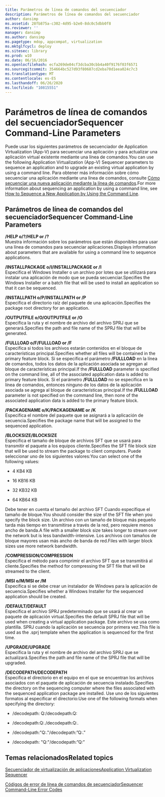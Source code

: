 ```yaml
---
title: Parámetros de línea de comandos del secuenciador
description: Parámetros de línea de comandos del secuenciador
author: dansimp
ms.assetid: 28fb875a-c302-4d95-b2e0-8dc0c5dbb0f8
ms.reviewer: ''
manager: dansimp
ms.author: dansimp
ms.pagetype: mdop, appcompat, virtualization
ms.mktglfcycl: deploy
ms.sitesec: library
ms.prod: w10
ms.date: 06/16/2016
ms.openlocfilehash: ecfa269de04cf3dcba30cbb4a40f9176f03f6571
ms.sourcegitcommit: 354664bc527d93f80687cd2eba70d1eea024c7c3
ms.translationtype: MT
ms.contentlocale: es-ES
ms.lasthandoff: 06/26/2020
ms.locfileid: "10815551"
---
```

# <span data-ttu-id="3b91c-103">Parámetros de línea de comandos del secuenciador</span><span class="sxs-lookup"><span data-stu-id="3b91c-103">Sequencer Command-Line Parameters</span></span>


<span data-ttu-id="3b91c-104">Puede usar los siguientes parámetros de secuenciador de Application Virtualization (App-V) para secuenciar una aplicación y para actualizar una aplicación virtual existente mediante una línea de comandos.</span><span class="sxs-lookup"><span data-stu-id="3b91c-104">You can use the following Application Virtualization (App-V) Sequencer parameters to sequence an application and to upgrade an existing virtual application by using a command line.</span></span> <span data-ttu-id="3b91c-105">Para obtener más información sobre cómo secuenciar una aplicación mediante una línea de comandos, consulte [Cómo secuenciar una nueva aplicación mediante la línea de comandos](how-to-sequence-a-new-application-by-using-the-command-line.md).</span><span class="sxs-lookup"><span data-stu-id="3b91c-105">For more information about sequencing an application by using a command line, see [How to Sequence a New Application by Using the Command Line](how-to-sequence-a-new-application-by-using-the-command-line.md).</span></span>

## <span data-ttu-id="3b91c-106">Parámetros de línea de comandos del secuenciador</span><span class="sxs-lookup"><span data-stu-id="3b91c-106">Sequencer Command-Line Parameters</span></span>


<a href="" id="-help-or---"></a>**<span data-ttu-id="3b91c-107">/HELP o/?</span><span class="sxs-lookup"><span data-stu-id="3b91c-107">/HELP or /?</span></span>**  
<span data-ttu-id="3b91c-108">Muestra información sobre los parámetros que están disponibles para usar una línea de comandos para secuenciar aplicaciones.</span><span class="sxs-lookup"><span data-stu-id="3b91c-108">Displays information about parameters that are available for using a command line to sequence applications.</span></span>

<a href="" id="-installpackage-or--i"></a>**<span data-ttu-id="3b91c-109">/INSTALLPACKAGE o/I</span><span class="sxs-lookup"><span data-stu-id="3b91c-109">/INSTALLPACKAGE or /I</span></span>**  
<span data-ttu-id="3b91c-110">Especifica el Windows Installer o un archivo por lotes que se utilizará para instalar una aplicación de modo que se pueda secuenciar.</span><span class="sxs-lookup"><span data-stu-id="3b91c-110">Specifies the Windows Installer or a batch file that will be used to install an application so that it can be sequenced.</span></span>

<a href="" id="-installpath-or--p"></a>**<span data-ttu-id="3b91c-111">/INSTALLPATH o/P</span><span class="sxs-lookup"><span data-stu-id="3b91c-111">/INSTALLPATH or /P</span></span>**  
<span data-ttu-id="3b91c-112">Especifica el directorio raíz del paquete de una aplicación.</span><span class="sxs-lookup"><span data-stu-id="3b91c-112">Specifies the package root directory for an application.</span></span>

<a href="" id="-outputfile-or--o"></a>**<span data-ttu-id="3b91c-113">/OUTPUTFILE o/O</span><span class="sxs-lookup"><span data-stu-id="3b91c-113">/OUTPUTFILE or /O</span></span>**  
<span data-ttu-id="3b91c-114">Especifica la ruta y el nombre de archivo del archivo SPRJ que se generará.</span><span class="sxs-lookup"><span data-stu-id="3b91c-114">Specifies the path and file name of the SPRJ file that will be generated.</span></span>

<a href="" id="-fullload-or--f"></a>**<span data-ttu-id="3b91c-115">/FULLLOAD o/F</span><span class="sxs-lookup"><span data-stu-id="3b91c-115">/FULLLOAD or /F</span></span>**  
<span data-ttu-id="3b91c-116">Especifica si todos los archivos estarán contenidos en el bloque de características principal.</span><span class="sxs-lookup"><span data-stu-id="3b91c-116">Specifies whether all files will be contained in the primary feature block.</span></span> <span data-ttu-id="3b91c-117">Si se especifica el parámetro **/FULLLOAD** en la línea de comandos, todos los datos de la aplicación asociada se agregan al bloque de características principal.</span><span class="sxs-lookup"><span data-stu-id="3b91c-117">If the **/FULLLOAD** parameter is specified on the command line, all of the associated application data is added to primary feature block.</span></span> <span data-ttu-id="3b91c-118">Si el parámetro **/FULLLOAD** no se especifica en la línea de comandos, entonces ninguno de los datos de la aplicación asociada se agrega al bloque de características principal.</span><span class="sxs-lookup"><span data-stu-id="3b91c-118">If the **/FULLLOAD** parameter is not specified on the command line, then none of the associated application data is added to the primary feature block.</span></span>

<a href="" id="-packagename-or--k"></a>**<span data-ttu-id="3b91c-119">/PACKAGENAME o/K</span><span class="sxs-lookup"><span data-stu-id="3b91c-119">/PACKAGENAME or /K</span></span>**  
<span data-ttu-id="3b91c-120">Especifica el nombre del paquete que se asignará a la aplicación de secuencia.</span><span class="sxs-lookup"><span data-stu-id="3b91c-120">Specifies the package name that will be assigned to the sequenced application.</span></span>

<a href="" id="-blocksize"></a>**<span data-ttu-id="3b91c-121">/BLOCKSIZE</span><span class="sxs-lookup"><span data-stu-id="3b91c-121">/BLOCKSIZE</span></span>**  
<span data-ttu-id="3b91c-122">Especifica el tamaño de bloque de archivos SFT que se usará para transmitir el paquete a los equipos cliente.</span><span class="sxs-lookup"><span data-stu-id="3b91c-122">Specifies the SFT file block size that will be used to stream the package to client computers.</span></span> <span data-ttu-id="3b91c-123">Puede seleccionar uno de los siguientes valores:</span><span class="sxs-lookup"><span data-stu-id="3b91c-123">You can select one of the following values:</span></span>

-   <span data-ttu-id="3b91c-124">4 KB</span><span class="sxs-lookup"><span data-stu-id="3b91c-124">4 KB</span></span>

-   <span data-ttu-id="3b91c-125">16 KB</span><span class="sxs-lookup"><span data-stu-id="3b91c-125">16 KB</span></span>

-   <span data-ttu-id="3b91c-126">32 KB</span><span class="sxs-lookup"><span data-stu-id="3b91c-126">32 KB</span></span>

-   <span data-ttu-id="3b91c-127">64 KB</span><span class="sxs-lookup"><span data-stu-id="3b91c-127">64 KB</span></span>

<span data-ttu-id="3b91c-128">Debe tener en cuenta el tamaño del archivo SFT Cuando especifique el tamaño de bloque.</span><span class="sxs-lookup"><span data-stu-id="3b91c-128">You should consider the size of the SFT file when you specify the block size.</span></span> <span data-ttu-id="3b91c-129">Un archivo con un tamaño de bloque más pequeño tarda más tiempo en transmitirse a través de la red, pero requiere menos ancho de banda.</span><span class="sxs-lookup"><span data-stu-id="3b91c-129">A file with a smaller block size takes longer to stream over the network but is less bandwidth-intensive.</span></span> <span data-ttu-id="3b91c-130">Los archivos con tamaños de bloque mayores usan más ancho de banda de red.</span><span class="sxs-lookup"><span data-stu-id="3b91c-130">Files with larger block sizes use more network bandwidth.</span></span>

<a href="" id="-compression"></a>**<span data-ttu-id="3b91c-131">/COMPRESSION</span><span class="sxs-lookup"><span data-stu-id="3b91c-131">/COMPRESSION</span></span>**  
<span data-ttu-id="3b91c-132">Especifica el método para comprimir el archivo SFT que se transmitirá al cliente.</span><span class="sxs-lookup"><span data-stu-id="3b91c-132">Specifies the method for compressing the SFT file that will be streamed to the client.</span></span>

<a href="" id="-msi-or--m"></a>**<span data-ttu-id="3b91c-133">/MSI o/M</span><span class="sxs-lookup"><span data-stu-id="3b91c-133">/MSI or /M</span></span>**  
<span data-ttu-id="3b91c-134">Especifica si se debe crear un instalador de Windows para la aplicación de secuencia.</span><span class="sxs-lookup"><span data-stu-id="3b91c-134">Specifies whether a Windows Installer for the sequenced application should be created.</span></span>

<a href="" id="-default"></a>**<span data-ttu-id="3b91c-135">/DEFAULT</span><span class="sxs-lookup"><span data-stu-id="3b91c-135">/DEFAULT</span></span>**  
<span data-ttu-id="3b91c-136">Especifica el archivo SPRJ predeterminado que se usará al crear un paquete de aplicación virtual.</span><span class="sxs-lookup"><span data-stu-id="3b91c-136">Specifies the default SPRJ file that will be used when creating a virtual application package.</span></span> <span data-ttu-id="3b91c-137">Este archivo se usa como plantilla. SPRJ cuando la aplicación se secuencia por primera vez.</span><span class="sxs-lookup"><span data-stu-id="3b91c-137">This file is used as the .sprj template when the application is sequenced for the first time.</span></span>

<a href="" id="-upgrade"></a>**<span data-ttu-id="3b91c-138">/UPGRADE</span><span class="sxs-lookup"><span data-stu-id="3b91c-138">/UPGRADE</span></span>**  
<span data-ttu-id="3b91c-139">Especifica la ruta y el nombre de archivo del archivo SPRJ que se actualizará.</span><span class="sxs-lookup"><span data-stu-id="3b91c-139">Specifies the path and file name of the SPRJ file that will be upgraded.</span></span>

<a href="" id="-decodepath"></a>**<span data-ttu-id="3b91c-140">/DECODEPATH</span><span class="sxs-lookup"><span data-stu-id="3b91c-140">/DECODEPATH</span></span>**  
<span data-ttu-id="3b91c-141">Especifica el directorio en el equipo en el que se encuentran los archivos asociados con el paquete de aplicación de secuencia instalado.</span><span class="sxs-lookup"><span data-stu-id="3b91c-141">Specifies the directory on the sequencing computer where the files associated with the sequenced application package are installed.</span></span> <span data-ttu-id="3b91c-142">Use uno de los siguientes formatos al especificar el directorio:</span><span class="sxs-lookup"><span data-stu-id="3b91c-142">Use one of the following formats when specifying the directory:</span></span>

-   <span data-ttu-id="3b91c-143">/decodepath: Q:</span><span class="sxs-lookup"><span data-stu-id="3b91c-143">/decodepath:Q:</span></span>

-   <span data-ttu-id="3b91c-144">/decodepath:Q:.</span><span class="sxs-lookup"><span data-stu-id="3b91c-144">/decodepath:Q:.</span></span>

-   <span data-ttu-id="3b91c-145">/decodepath:"Q:."</span><span class="sxs-lookup"><span data-stu-id="3b91c-145">/decodepath:”Q:.”</span></span>

-   <span data-ttu-id="3b91c-146">/decodepath: "Q:"</span><span class="sxs-lookup"><span data-stu-id="3b91c-146">/decodepath:”Q:”</span></span>

## <span data-ttu-id="3b91c-147">Temas relacionados</span><span class="sxs-lookup"><span data-stu-id="3b91c-147">Related topics</span></span>


[<span data-ttu-id="3b91c-148">Secuenciador de virtualización de aplicaciones</span><span class="sxs-lookup"><span data-stu-id="3b91c-148">Application Virtualization Sequencer</span></span>](application-virtualization-sequencer.md)

[<span data-ttu-id="3b91c-149">Códigos de error de línea de comandos de secuenciador</span><span class="sxs-lookup"><span data-stu-id="3b91c-149">Sequencer Command-Line Error Codes</span></span>](sequencer-command-line-error-codes.md)

 

 





